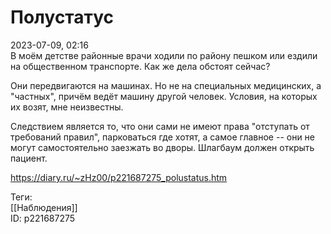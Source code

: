 Полустатус
===========

   
 2023-07-09, 02:16   
   В моём детстве районные врачи ходили по району пешком или ездили на общественном транспорте. Как же дела обстоят сейчас?   
   
 Они передвигаются на машинах. Но не на специальных медицинских, а "частных", причём ведёт машину другой человек. Условия, на которых их возят, мне неизвестны.   
   
 Следствием является то, что они сами не имеют права "отступать от требований правил", парковаться где хотят, а самое главное -- они не могут самостоятельно заезжать во дворы. Шлагбаум должен открыть пациент.   
     
 <https://diary.ru/~zHz00/p221687275_polustatus.htm>   
   
 Теги:   
 [[Наблюдения]]   
 ID: p221687275